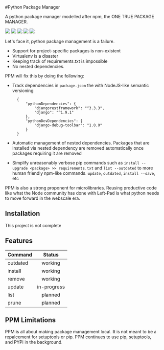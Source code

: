 #Python Package Manager

A python package manager modelled after npm, the ONE TRUE PACKAGE MANAGER.

![](https://img.shields.io/badge/type-shitpost-brightgreen.svg)
![](https://img.shields.io/badge/maintained-yes-brightgreen.svg)
![](https://img.shields.io/packagist/l/doctrine/orm.svg)
![](https://img.shields.io/badge/python-3.4%2C%203.5-blue.svg)
![](https://img.shields.io/badge/downloads-9000%2B%2Ftotal-green.svg)

Let's face it, python package management is a failure. 

- Support for project-specific packages is non-existent
- Virtualenv is a disaster
- Keeping track of requirements.txt is impossible
- No nested dependencies.

PPM will fix this by doing the following:

- Track dependencies in `package.json` the with NodeJS-like semantic versioning

		{
			"pythonDependencies": {
				"djangorestframework": "^3.3.3",
				"django": "^1.9.1"
			},
			"pythonDevDependencies": {
				"django-debug-toolbar": "1.0.0"
			}
		}

- Automatic management of nested dependencies. Packages that are installed via nested dependency are removed automatically once packages requiring it are removed

- Simplify unreasonably verbose pip commands such as `install --upgrade <package> >> requirements.txt` and `list --outdated` to more human friendly npm-like commands. `update`, `outdated`, `install --save`, etc

PPM is also a strong proponent for microlibraries. Reusing productive code like what the Node community has done with Left-Pad is what python needs to move forward in the webscale era.

## Installation

This project is not complete

## Features

| Command       | Status        |
| ------------- |:-------------:|
| outdated      | working       |
| install       | working       |
| remove        | working       |
| update        | in-progress   |
| list          | planned       |
| prune         | planned       |

## PPM Limitations

PPM is all about making package management local. It is not meant to be a repalcement for setuptools or pip. PPM continues to use pip, setuptools, and PYPI in the background.
